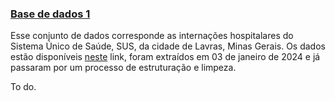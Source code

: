 
### [Base de dados 1](#)
Esse conjunto de dados corresponde as internações hospitalares do Sistema Único de Saúde, SUS, da cidade de Lavras, Minas Gerais. Os dados estão disponíveis <a href="http://tabnet.datasus.gov.br/cgi/deftohtm.exe?sih/cnv/sxuf.def" target="_blank">neste</a> link, foram extraídos em 03 de janeiro de 2024 e já passaram por um processo de estruturação e limpeza. 


<p align="justify">
To do.
</p> 
